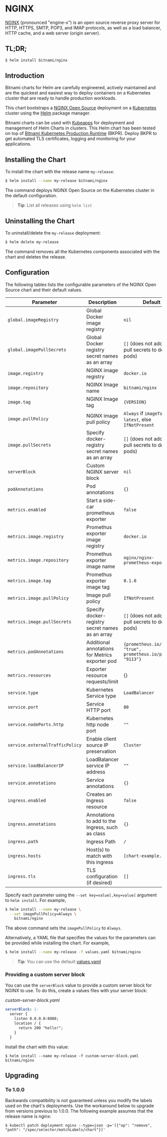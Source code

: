 # NGINX

[NGINX](https://nginx.org) (pronounced "engine-x") is an open source reverse proxy server for HTTP, HTTPS, SMTP, POP3, and IMAP protocols, as well as a load balancer, HTTP cache, and a web server (origin server).

## TL;DR;

```bash
$ helm install bitnami/nginx
```

## Introduction

Bitnami charts for Helm are carefully engineered, actively maintained and are the quickest and easiest way to deploy containers on a Kubernetes cluster that are ready to handle production workloads.

This chart bootstraps a [NGINX Open Source](https://github.com/bitnami/bitnami-docker-nginx) deployment on a [Kubernetes](http://kubernetes.io) cluster using the [Helm](https://helm.sh) package manager.

Bitnami charts can be used with [Kubeapps](https://kubeapps.com/) for deployment and management of Helm Charts in clusters. This Helm chart has been tested on top of [Bitnami Kubernetes Production Runtime](https://kubeprod.io/) (BKPR). Deploy BKPR to get automated TLS certificates, logging and monitoring for your applications.

## Installing the Chart

To install the chart with the release name `my-release`:

```bash
$ helm install --name my-release bitnami/nginx
```

The command deploys NGINX Open Source on the Kubernetes cluster in the default configuration.

> **Tip**: List all releases using `helm list`

## Uninstalling the Chart

To uninstall/delete the `my-release` deployment:

```bash
$ helm delete my-release
```

The command removes all the Kubernetes components associated with the chart and deletes the release.

## Configuration

The following tables lists the configurable parameters of the NGINX Open Source chart and their default values.

| Parameter                       | Description                                      | Default                                                      |
| ------------------------------- | ------------------------------------------------ | ------------------------------------------------------------ |
| `global.imageRegistry`          | Global Docker image registry                     | `nil`                                                        |
| `global.imagePullSecrets`       | Global Docker registry secret names as an array  | `[]` (does not add image pull secrets to deployed pods)      |
| `image.registry`                | NGINX image registry                             | `docker.io`                                                  |
| `image.repository`              | NGINX Image name                                 | `bitnami/nginx`                                              |
| `image.tag`                     | NGINX Image tag                                  | `{VERSION}`                                                  |
| `image.pullPolicy`              | NGINX image pull policy                          | `Always` if `imageTag` is `latest`, else `IfNotPresent`      |
| `image.pullSecrets`             | Specify docker-registry secret names as an array | `[]` (does not add image pull secrets to deployed pods)      |
| `serverBlock`                   | Custom NGINX server block                        | `nil`                                                        |
| `podAnnotations`                | Pod annotations                                  | `{}`                                                         |
| `metrics.enabled`               | Start a side-car prometheus exporter             | `false`                                                      |
| `metrics.image.registry`        | Promethus exporter image registry                | `docker.io`                                                  |
| `metrics.image.repository`      | Promethus exporter image name                    | `nginx/nginx-prometheus-exporter`                            |
| `metrics.image.tag`             | Promethus exporter image tag                     | `0.1.0`                                                      |
| `metrics.image.pullPolicy`      | Image pull policy                                | `IfNotPresent`                                               |
| `metrics.image.pullSecrets`     | Specify docker-registry secret names as an array | `[]` (does not add image pull secrets to deployed pods)      |
| `metrics.podAnnotations`        | Additional annotations for Metrics exporter pod  | `{prometheus.io/scrape: "true", prometheus.io/port: "9113"}` |
| `metrics.resources`             | Exporter resource requests/limit                 | {}                                                           |
| `service.type`                  | Kubernetes Service type                          | `LoadBalancer`                                               |
| `service.port`                  | Service HTTP port                                | `80`                                                         |
| `service.nodePorts.http`        | Kubernetes http node port                        | `""`                                                         |
| `service.externalTrafficPolicy` | Enable client source IP preservation             | `Cluster`                                                    |
| `service.loadBalancerIP`        | LoadBalancer service IP address                  | `""`                                                         |
| `service.annotations`           | Service annotations                              | `{}`                                                         |
| `ingress.enabled`               | Creates an Ingress resource                      | `false`                                                      |
| `ingress.annotations`           | Annotations to add to the Ingress, such as class | `{}`                                                         |
| `ingress.path`                  | Ingress Path                                     | `/`                                                          |
| `ingress.hosts`                 | Host(s) to match with this ingress               | `[chart-example.local]`                                      |
| `ingress.tls`                   | TLS configuration (if desired)                   | `[]`                                                         |

Specify each parameter using the `--set key=value[,key=value]` argument to `helm install`. For example,

```bash
$ helm install --name my-release \
  --set imagePullPolicy=Always \
    bitnami/nginx
```

The above command sets the `imagePullPolicy` to `Always`.

Alternatively, a YAML file that specifies the values for the parameters can be provided while installing the chart. For example,

```bash
$ helm install --name my-release -f values.yaml bitnami/nginx
```

> **Tip**: You can use the default [values.yaml](values.yaml)

### Providing a custom server block

You can use the `serverBlock` value to provide a custom server block for NGINX to use.
To do this, create a values files with your server block:

_custom-server-block.yaml_

```yaml
serverBlock: |-
  server {
    listen 0.0.0.0:8080;
    location / {
      return 200 "hello!";
    }
  }
```

Install the chart with this value:

```console
$ helm install --name my-release -f custom-server-block.yaml bitnami/nginx
```

## Upgrading

### To 1.0.0

Backwards compatibility is not guaranteed unless you modify the labels used on the chart's deployments.
Use the workaround below to upgrade from versions previous to 1.0.0. The following example assumes that the release name is nginx:

```console
$ kubectl patch deployment nginx --type=json -p='[{"op": "remove", "path": "/spec/selector/matchLabels/chart"}]'
```
